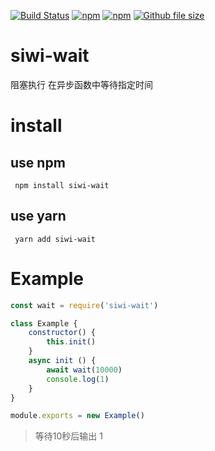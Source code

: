 [![Build Status](https://travis-ci.org/siwilizhao/siwi-wait.svg?branch=master)](https://travis-ci.org/siwilizhao/siwi-wait)
[![npm](https://img.shields.io/npm/v/siwi-wait.svg)](https://www.npmjs.com/package/siwi-wait)
[![npm](https://img.shields.io/npm/dt/siwi-wait.svg)](https://www.npmjs.com/package/siwi-wait)
[![Github file size](https://img.shields.io/github/size/siwilizhao/siwi-wait/lib/index.js.svg)](https://github.com/siwilizhao/siwi-wait/lib/index.js)

# siwi-wait
阻塞执行 在异步函数中等待指定时间 
# install

## use npm 

` npm install siwi-wait`

## use yarn

` yarn add siwi-wait`


# Example

```js
const wait = require('siwi-wait')

class Example {
    constructor() {
        this.init()
    }
    async init () {
        await wait(10000)
        console.log(1)
    }
}

module.exports = new Example()
```

> 等待10秒后输出 1